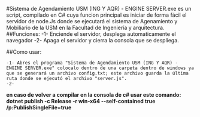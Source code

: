 #Sistema de Agendamiento USM (ING Y AQR) - ENGINE SERVER.exe
es un script, compilado en C# cuya funcion principal es iniciar de forma fácil el servidor de node.Js donde se ejecutará el sistema de Agenamiento y Mobiliario de la USM en la Facultad de Ingeniería y arquitectura.
##Funciones:
    -1- Enciende el servidor, desplega automaticamente el navegador
    -2- Apaga el servidor y cierra la consola que se despliega.

##Como usar:

    -1- Abres el programa "Sistema de Agendamiento USM (ING Y AQR) - ENGINE SERVER.exe" colocalo dentro de una carpeta dentro de windows ya que se generará un archivo config.txt; este archivo guarda la última ruta donde se ejecutó el archivo "server.js".
    -2- 







**en caso de volver a compilar en la consola de c# usar este comando: dotnet publish -c Release -r win-x64 --self-contained true /p:PublishSingleFile=true**